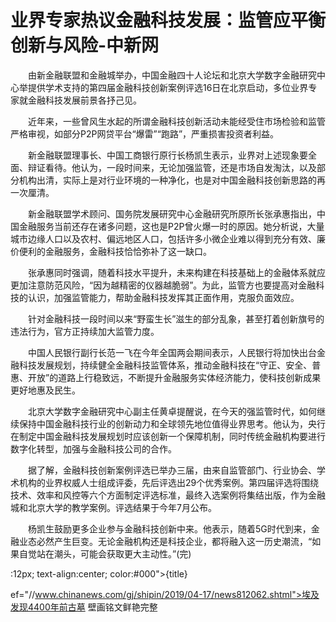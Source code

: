 # 业界专家热议金融科技发展：监管应平衡创新与风险-中新网

　　由新金融联盟和金融城举办，中国金融四十人论坛和北京大学数字金融研究中心举提供学术支持的第四届金融科技创新案例评选16日在北京启动，多位业界专家就金融科技发展前景各抒己见。

　　近年来，一些曾风生水起的所谓金融科技创新活动未能经受住市场检验和监管严格审视，如部分P2P网贷平台“爆雷”“跑路”，严重损害投资者利益。

　　新金融联盟理事长、中国工商银行原行长杨凯生表示，业界对上述现象要全面、辩证看待。他认为，一段时间来，无论加强监管，还是市场自发淘汰，以及部分机构出清，实际上是对行业环境的一种净化，也是对中国金融科技创新思路的再一次厘清。

　　新金融联盟学术顾问、国务院发展研究中心金融研究所原所长张承惠指出，中国金融服务当前还存在诸多问题，这也是P2P曾火爆一时的原因。她分析说，大量城市边缘人口以及农村、偏远地区人口，包括许多小微企业难以得到充分有效、廉价便利的金融服务，金融科技恰恰弥补了这一缺口。

　　张承惠同时强调，随着科技水平提升，未来构建在科技基础上的金融体系就应更加注意防范风险，“因为越精密的仪器越脆弱”。为此，监管方也要提高对金融科技的认识，加强监管能力，帮助金融科技发挥其正面作用，克服负面效应。

　　针对金融科技一段时间以来“野蛮生长”滋生的部分乱象，甚至打着创新旗号的违法行为，官方正持续加大监管力度。

　　中国人民银行副行长范一飞在今年全国两会期间表示，人民银行将加快出台金融科技发展规划，持续健全金融科技监管体系，推动金融科技在“守正、安全、普惠、开放”的道路上行稳致远，不断提升金融服务实体经济能力，使科技创新成果更好地惠及民生。

　　北京大学数字金融研究中心副主任黄卓提醒说，在今天的强监管时代，如何继续保持中国金融科技行业的创新动力和全球领先地位值得业界思考。他认为，央行在制定中国金融科技发展规划时应该创新一个保障机制，同时传统金融机构要进行数字化转型，加强与金融科技公司的合作。

　　据了解，金融科技创新案例评选已举办三届，由来自监管部门、行业协会、学术机构的业界权威人士组成评委，先后评选出29个优秀案例。第四届评选将围绕技术、效率和风控等六个方面制定评选标准，最终入选案例将集结出版，作为金融城和北京大学的教学案例。评选结果于今年7月公布。

　　杨凯生鼓励更多企业参与金融科技创新中来。他表示，随着5G时代到来，金融业态必然产生巨变。无论金融机构还是科技企业，都将融入这一历史潮流，“如果自觉站在潮头，可能会获取更大主动性。”(完)

:12px; text-align:center; color:#000">{title}

ef="//www.chinanews.com/gj/shipin/2019/04-17/news812062.shtml">埃及发现4400年前古墓 壁画铭文鲜艳完整
